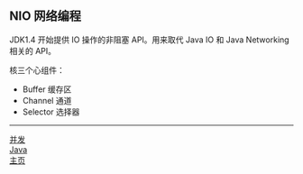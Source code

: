 ## NIO 网络编程

JDK1.4 开始提供 IO 操作的非阻塞 API。用来取代 Java IO 和 Java Networking 相关的 API。

核三个心组件：

-   Buffer 缓存区
-   Channel 通道
-   Selector 选择器

---

[并发](./README.md)  
[Java](../README.md)  
[主页](../../../../../)
